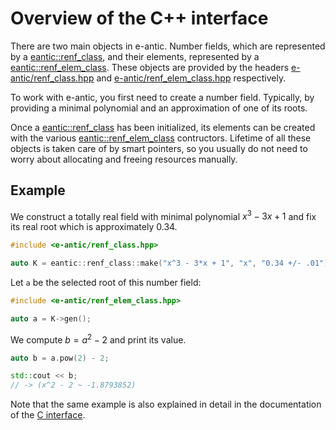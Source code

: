 # Overview of the C++ interface

There are two main objects in e-antic. Number fields, which are represented by a
[eantic::renf_class](), and their elements, represented by a
[eantic::renf_elem_class](). These objects are provided by the headers
[e-antic/renf_class.hpp]() and [e-antic/renf_elem_class.hpp]() respectively.

To work with e-antic, you first need to create a number field. Typically, by
providing a minimal polynomial and an approximation of one of its roots.

Once a [eantic::renf_class]() has been initialized, its elements can be created
with the various [eantic::renf_elem_class]() contructors. Lifetime of all these
objects is taken care of by smart pointers, so you usually do not need to
worry about allocating and freeing resources manually.

## Example

We construct a totally real field with minimal polynomial $x^3 - 3x + 1$ and
fix its real root which is approximately 0.34.

```cpp
#include <e-antic/renf_class.hpp>

auto K = eantic::renf_class::make("x^3 - 3*x + 1", "x", "0.34 +/- .01");
```

Let `a` be the selected root of this number field:
```cpp
#include <e-antic/renf_elem_class.hpp>

auto a = K->gen();
```

We compute $b = a^2 - 2$ and print its value.

```cpp
auto b = a.pow(2) - 2;

std::cout << b;
// -> (x^2 - 2 ~ -1.8793852)
```

Note that the same example is also explained in detail in the documentation of
the [C interface](../overview_c).
